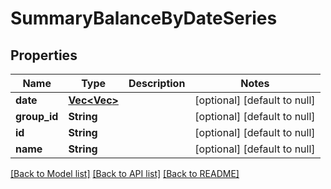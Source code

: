 # SummaryBalanceByDateSeries

## Properties
Name | Type | Description | Notes
------------ | ------------- | ------------- | -------------
**date** | [**Vec<Vec<f32>>**](array.md) |  | [optional] [default to null]
**group_id** | **String** |  | [optional] [default to null]
**id** | **String** |  | [optional] [default to null]
**name** | **String** |  | [optional] [default to null]

[[Back to Model list]](../README.md#documentation-for-models) [[Back to API list]](../README.md#documentation-for-api-endpoints) [[Back to README]](../README.md)


